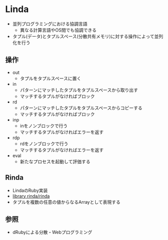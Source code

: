 # Linda
- 並列プログラミングにおける協調言語
  - 異なる計算言語やOS間でも協調できる
- タプル(データ)とタプルスペース(分散共有メモリ)に対する操作によって並列化を行う

## 操作
- out
  - タプルをタプルスペースに置く
- in
  - パターンにマッチしたタプルをタプルスペースから取り出す
  - マッチするタプルがなければブロック
- rd
  - パターンにマッチしたタプルをタプルスペースからコピーする
  - マッチするタプルがなければブロック
- inp
  - inをノンブロックで行う
  - マッチするタプルがなければエラーを返す
- rdp
  - rdをノンブロックで行う
  - マッチするタプルがなければエラーを返す
- eval
  - 新たなプロセスを起動して評価する

## Rinda
- LindaのRuby実装
- [library rinda/rinda](https://docs.ruby-lang.org/ja/3.0.0/library/rinda=2frinda.html)
- タプルを複数の任意の値からなるArrayとして表現する

## 参照
- dRubyによる分散・Webプログラミング
